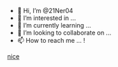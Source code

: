 - 👋 Hi, I’m @21Ner04
- 👀 I’m interested in ...
- 🌱 I’m currently learning ...
- 💞️ I’m looking to collaborate on ...
- 📫 How to reach me ...
!

[nice](https://github.com/21Ner04/21Ner04/assets/133259264/eb93cf26-6843-416d-bd41-8f7075f3e195)

<!---
21Ner04/21Ner04 is a ✨ special ✨ repository because its `README.md` (this file) appears on your GitHub profile.
You can click the Preview link to take a look at your changes.
--->
